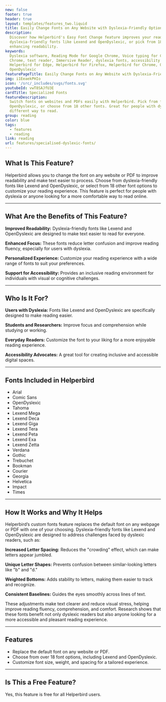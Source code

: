 ```yaml
---
new: false
footer: true
header: true
layout: templates/features_two.liquid
title: Easily Change Fonts on Any Website with Dyslexia-Friendly Options
description:
  Discover how Helperbird's Easy Font Change feature improves your reading experience. Choose from
  dyslexia-friendly fonts like Lexend and OpenDyslexic, or pick from 18 other options. Ideal for
  enhancing readability.
keywords:
  Dyslexia software, Reading Mode for Google Chrome, Voice typing for Chrome, Text to speech for
  Chrome, text reader, Immersive Reader, dyslexia fonts, accessibility software, dyslexia software,
  Helperbird for Edge, Helperbird for Firefox, Helperbird for Chrome, Opendyslexic for Chrome,
  OpenDyslexic
featurePageTitle: Easily Change Fonts on Any Website with Dyslexia-Friendly and Specialized Options
img: i1EeaekPHIo
icon: '/src/_includes/svgs/fonts.svg'
youtubeId: vwT8SAJfU3E
cardTitle: Specialized Fonts
featureDescription:
  Switch fonts on websites and PDFs easily with Helperbird. Pick from fonts like Lexend and
  OpenDyslexic, or choose from 18 other fonts. Great for people with dyslexia or anyone who wants a
  different way to read.
group: reading
color: blue
tags:
  - features
  - reading
link: reading
url: features/specialised-dyslexic-fonts/
---
```




## What Is This Feature?

Helperbird allows you to change the font on any website or PDF to improve readability and make text easier to process. Choose from dyslexia-friendly fonts like Lexend and OpenDyslexic, or select from 18 other font options to customize your reading experience. This feature is perfect for people with dyslexia or anyone looking for a more comfortable way to read online.

---

## What Are the Benefits of This Feature?


**Improved Readability:** Dyslexia-friendly fonts like Lexend and OpenDyslexic are designed to make text easier to read for everyone.  

**Enhanced Focus:** These fonts reduce letter confusion and improve reading fluency, especially for users with dyslexia.  

**Personalized Experience:** Customize your reading experience with a wide range of fonts to suit your preferences.  

**Support for Accessibility:** Provides an inclusive reading environment for individuals with visual or cognitive challenges.

---

## Who Is It For?


**Users with Dyslexia:** Fonts like Lexend and OpenDyslexic are specifically designed to make reading easier.  

**Students and Researchers:** Improve focus and comprehension while studying or working.  

**Everyday Readers:** Customize the font to your liking for a more enjoyable reading experience.  

**Accessibility Advocates:** A great tool for creating inclusive and accessible digital spaces.

---

## Fonts Included in Helperbird

- Arial  
- Comic Sans  
- OpenDyslexic  
- Tahoma  
- Lexend Mega  
- Lexend Deca  
- Lexend Giga  
- Lexend Tera  
- Lexend Peta  
- Lexend Exa  
- Lexend Zetta  
- Verdana  
- Gothic  
- Trebuchet  
- Bookman  
- Courier  
- Georgia  
- Helvetica  
- Impact  
- Times  

---

## How It Works and Why It Helps

Helperbird’s custom fonts feature replaces the default font on any webpage or PDF with one of your choosing. Dyslexia-friendly fonts like Lexend and OpenDyslexic are designed to address challenges faced by dyslexic readers, such as:


**Increased Letter Spacing:** Reduces the "crowding" effect, which can make letters appear jumbled.  

**Unique Letter Shapes:** Prevents confusion between similar-looking letters like "b" and "d."  

**Weighted Bottoms:** Adds stability to letters, making them easier to track and recognize.  

**Consistent Baselines:** Guides the eyes smoothly across lines of text.  

These adjustments make text clearer and reduce visual stress, helping improve reading fluency, comprehension, and comfort. Research shows that these fonts benefit not only dyslexic readers but also anyone looking for a more accessible and pleasant reading experience.

---

## Features

- Replace the default font on any website or PDF.  
- Choose from over 18 font options, including Lexend and OpenDyslexic.  
- Customize font size, weight, and spacing for a tailored experience.  

---

## Is This a Free Feature?

Yes, this feature is free for all Helperbird users.
